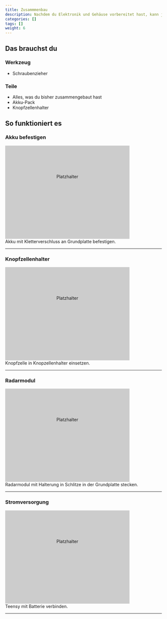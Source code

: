 ```yaml
---
title: Zusammmenbau
description: Nachdem du Elektronik und Gehäuse vorbereitet hast, kann jetzt alles zusammengesetzt werden.
categories: []
tags: []
weight: 6
---
```


## Das brauchst du

<div class="row style="height: 100vh;">
    <div class="col-md-6">
       <h3>Werkzeug</h3>
       <ul>
       <li>Schraubenzieher</li>
       </ul>
</div>
    <div class="col-md-6">
<h3>Teile</h3>
<ul>
       <li>Alles, was du bisher zusammengebaut hast</li>
       <li>Akku-Pack</li>
       <li>Knopfzellenhalter</li>
       </ul> 
       </div>
</div>

## So funktioniert es 
### Akku befestigen
<div class="row style="height: 100vh;">
    <div class="col-md-6">
       <div style="width: 400px; height: 300px; background-color: #cccccc; text-align: center; line-height: 200px;">
    Platzhalter
</div> </div>
    <div class="col-md-6 d-flex align-items-center">
Akku mit Kletterverschluss an Grundplatte befestigen.
    </div>
</div>
<hr class="my-4"> <!-- Trennlinie -->

### Knopfzellenhalter
<div class="row style="height: 100vh;">
    <div class="col-md-6">
       <div style="width: 400px; height: 300px; background-color: #cccccc; text-align: center; line-height: 200px;">
    Platzhalter
</div> </div>
    <div class="col-md-6 d-flex align-items-center">
Knopfzelle in Knopzellenhalter einsetzen.
    </div>
</div>
<hr class="my-4"> <!-- Trennlinie -->

### Radarmodul
<div class="row style="height: 100vh;">
    <div class="col-md-6">
       <div style="width: 400px; height: 300px; background-color: #cccccc; text-align: center; line-height: 200px;">
    Platzhalter
</div> </div>
    <div class="col-md-6 d-flex align-items-center">
Radarmodul mit Halterung in Schlitze in der Grundplatte stecken.
    </div>
</div>
<hr class="my-4"> <!-- Trennlinie -->

### Stromversorgung
<div class="row style="height: 100vh;">
    <div class="col-md-6">
       <div style="width: 400px; height: 300px; background-color: #cccccc; text-align: center; line-height: 200px;">
    Platzhalter
</div> </div>
    <div class="col-md-6 d-flex align-items-center">
Teensy mit Batterie verbinden.
    </div>
</div>
<hr class="my-4"> <!-- Trennlinie -->
